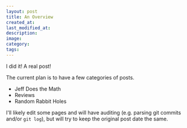```yaml
---
layout: post
title: An Overview
created_at:
last_modified_at:
description:
image:
category:
tags:
---
```


I did it! A real post!

The current plan is to have a few categories of posts.
- Jeff Does the Math
- Reviews
- Random Rabbit Holes

I'll likely edit some pages and will have auditing (e.g. parsing git commits and/or `git log`), but will try to keep the original post date the same.
